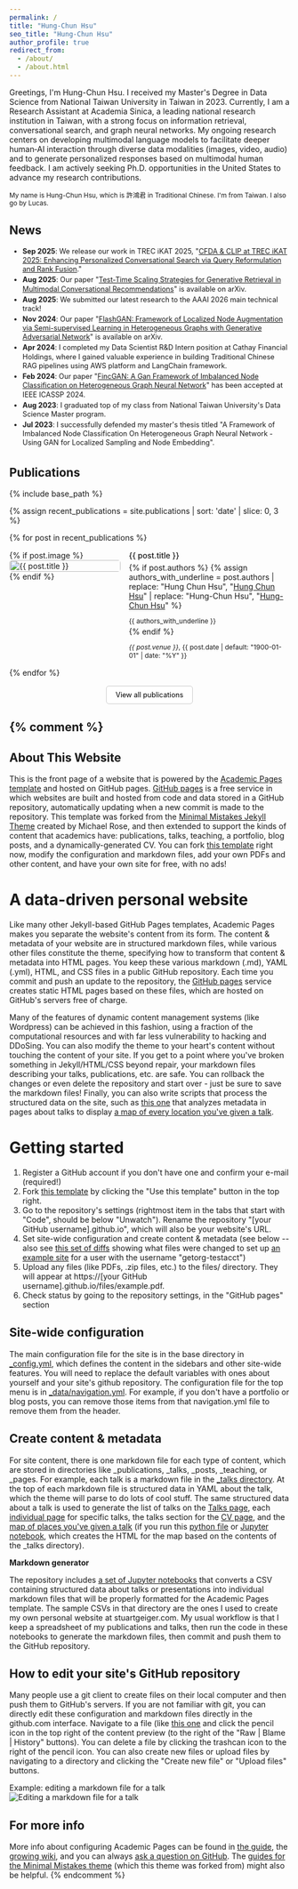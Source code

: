 ```yaml
---
permalink: /
title: "Hung-Chun Hsu"
seo_title: "Hung-Chun Hsu"
author_profile: true
redirect_from: 
  - /about/
  - /about.html
---
```


Greetings, I'm Hung-Chun Hsu. I received my Master's Degree in Data Science from National Taiwan University in Taiwan in 2023. Currently, I am a Research Assistant at Academia Sinica, a leading national research institution in Taiwan, with a strong focus on information retrieval, conversational search, and graph neural networks. My ongoing research centers on developing multimodal language models to facilitate deeper human‐AI interaction through diverse data modalities (images, video, audio) and to generate personalized responses based on multimodal human feedback. I am actively seeking Ph.D. opportunities in the United States to advance my research contributions.

<small>My name is Hung-Chun Hsu, which is 許鴻君 in Traditional Chinese. I'm from Taiwan. I also go by Lucas.</small>

## News

<style>
.news-section ul {
  margin-bottom: 0;
}
.news-section ul li {
  margin: 0;
  padding: 0 0 0.2em 0;
  line-height: 1.3;
  font-size: 0.9em;
}
</style>

<script>
document.addEventListener('DOMContentLoaded', function() {
  // Add target="_blank" to all links in the news section
  var newsLinks = document.querySelectorAll('.news-section a');
  newsLinks.forEach(function(link) {
    link.setAttribute('target', '_blank');
    link.setAttribute('rel', 'noopener noreferrer');
  });
});
</script>

<div class="news-section" markdown="1">

- **Sep 2025**: We release our work in TREC iKAT 2025, "[CFDA & CLIP at TREC iKAT 2025: Enhancing Personalized Conversational Search via Query Reformulation and Rank Fusion](https://arxiv.org/abs/2509.15588v1)."
- **Aug 2025**: Our paper "[Test-Time Scaling Strategies for Generative Retrieval in Multimodal Conversational Recommendations](https://www.arxiv.org/abs/2508.18132)" is available on arXiv.
- **Aug 2025**: We submitted our latest research to the AAAI 2026 main technical track!
- **Nov 2024**: Our paper "[FlashGAN: Framework of Localized Node Augmentation via Semi-supervised Learning in Heterogeneous Graphs with Generative Adversarial Network](https://arxiv.org/pdf/2312.06519)" is available on arXiv.
- **Apr 2024**: I completed my Data Scientist R&D Intern position at Cathay Financial Holdings, where I gained valuable experience in building Traditional Chinese RAG pipelines using AWS platform and LangChain framework.
- **Feb 2024**: Our paper "[FincGAN: A Gan Framework of Imbalanced Node Classification on Heterogeneous Graph Neural Network](https://ieeexplore.ieee.org/document/10448064)" has been accepted at IEEE ICASSP 2024.
- **Aug 2023**: I graduated top of my class from National Taiwan University's Data Science Master program.
- **Jul 2023**: I successfully defended my master's thesis titled "A Framework of Imbalanced Node Classification On Heterogeneous Graph Neural Network - Using GAN for Localized Sampling and Node Embedding".

</div>

## Publications

{% include base_path %}

{% assign recent_publications = site.publications | sort: 'date' | slice: 0, 3 %}

{% for post in recent_publications %}
<div style="display: flex; align-items: flex-start; gap: 15px; margin: 15px 0; flex-wrap: wrap;">
  <div style="flex: 0 0 200px; min-width: 150px;">
    {% if post.image %}
      <img src="/images/{{ post.image }}" alt="{{ post.title }}" style="width: 100%; height: auto; border-radius: 5px;">
    {% endif %}
  </div>
  <div style="flex: 1; min-width: 250px;">
    <p style="margin-top: 0; margin-bottom: 5px; font-weight: 550;">
      {{ post.title }}
    </p>
    {% if post.authors %}
      {% assign authors_with_underline = post.authors | replace: "Hung Chun Hsu", "<u>Hung Chun Hsu</u>" | replace: "Hung-Chun Hsu", "<u>Hung-Chun Hsu</u>" %}
      <p style="font-size: 0.85em; margin-bottom: 3px;">{{ authors_with_underline }}</p>
    {% endif %}
    <p style="font-size: 0.85em; margin-bottom: 0;"><i>{{ post.venue }}</i>, {{ post.date | default: "1900-01-01" | date: "%Y" }}</p>
  </div>
</div>
{% endfor %}

<div style="margin-top: 15px; text-align: center;">
  <a href="/publications/" style="font-size: 0.9em; padding: 8px 16px; background-color: white; color: black; border: 1px solid #ccc; border-radius: 5px; text-decoration: none; display: inline-block; transition: background-color 0.3s;">
    <i class="fas fa-external-link-alt"></i> View all publications
  </a>
</div>

{% comment %}
---

## About This Website

This is the front page of a website that is powered by the [Academic Pages template](https://github.com/academicpages/academicpages.github.io) and hosted on GitHub pages. [GitHub pages](https://pages.github.com) is a free service in which websites are built and hosted from code and data stored in a GitHub repository, automatically updating when a new commit is made to the repository. This template was forked from the [Minimal Mistakes Jekyll Theme](https://mmistakes.github.io/minimal-mistakes/) created by Michael Rose, and then extended to support the kinds of content that academics have: publications, talks, teaching, a portfolio, blog posts, and a dynamically-generated CV. You can fork [this template](https://github.com/academicpages/academicpages.github.io) right now, modify the configuration and markdown files, add your own PDFs and other content, and have your own site for free, with no ads!

A data-driven personal website
======
Like many other Jekyll-based GitHub Pages templates, Academic Pages makes you separate the website's content from its form. The content & metadata of your website are in structured markdown files, while various other files constitute the theme, specifying how to transform that content & metadata into HTML pages. You keep these various markdown (.md), YAML (.yml), HTML, and CSS files in a public GitHub repository. Each time you commit and push an update to the repository, the [GitHub pages](https://pages.github.com/) service creates static HTML pages based on these files, which are hosted on GitHub's servers free of charge.

Many of the features of dynamic content management systems (like Wordpress) can be achieved in this fashion, using a fraction of the computational resources and with far less vulnerability to hacking and DDoSing. You can also modify the theme to your heart's content without touching the content of your site. If you get to a point where you've broken something in Jekyll/HTML/CSS beyond repair, your markdown files describing your talks, publications, etc. are safe. You can rollback the changes or even delete the repository and start over - just be sure to save the markdown files! Finally, you can also write scripts that process the structured data on the site, such as [this one](https://github.com/academicpages/academicpages.github.io/blob/master/talkmap.ipynb) that analyzes metadata in pages about talks to display [a map of every location you've given a talk](https://academicpages.github.io/talkmap.html).

Getting started
======
1. Register a GitHub account if you don't have one and confirm your e-mail (required!)
1. Fork [this template](https://github.com/academicpages/academicpages.github.io) by clicking the "Use this template" button in the top right. 
1. Go to the repository's settings (rightmost item in the tabs that start with "Code", should be below "Unwatch"). Rename the repository "[your GitHub username].github.io", which will also be your website's URL.
1. Set site-wide configuration and create content & metadata (see below -- also see [this set of diffs](http://archive.is/3TPas) showing what files were changed to set up [an example site](https://getorg-testacct.github.io) for a user with the username "getorg-testacct")
1. Upload any files (like PDFs, .zip files, etc.) to the files/ directory. They will appear at https://[your GitHub username].github.io/files/example.pdf.  
1. Check status by going to the repository settings, in the "GitHub pages" section

Site-wide configuration
------
The main configuration file for the site is in the base directory in [_config.yml](https://github.com/academicpages/academicpages.github.io/blob/master/_config.yml), which defines the content in the sidebars and other site-wide features. You will need to replace the default variables with ones about yourself and your site's github repository. The configuration file for the top menu is in [_data/navigation.yml](https://github.com/academicpages/academicpages.github.io/blob/master/_data/navigation.yml). For example, if you don't have a portfolio or blog posts, you can remove those items from that navigation.yml file to remove them from the header. 

Create content & metadata
------
For site content, there is one markdown file for each type of content, which are stored in directories like _publications, _talks, _posts, _teaching, or _pages. For example, each talk is a markdown file in the [_talks directory](https://github.com/academicpages/academicpages.github.io/tree/master/_talks). At the top of each markdown file is structured data in YAML about the talk, which the theme will parse to do lots of cool stuff. The same structured data about a talk is used to generate the list of talks on the [Talks page](https://academicpages.github.io/talks), each [individual page](https://academicpages.github.io/talks/2012-03-01-talk-1) for specific talks, the talks section for the [CV page](https://academicpages.github.io/cv), and the [map of places you've given a talk](https://academicpages.github.io/talkmap.html) (if you run this [python file](https://github.com/academicpages/academicpages.github.io/blob/master/talkmap.py) or [Jupyter notebook](https://github.com/academicpages/academicpages.github.io/blob/master/talkmap.ipynb), which creates the HTML for the map based on the contents of the _talks directory).

**Markdown generator**

The repository includes [a set of Jupyter notebooks](https://github.com/academicpages/academicpages.github.io/tree/master/markdown_generator
) that converts a CSV containing structured data about talks or presentations into individual markdown files that will be properly formatted for the Academic Pages template. The sample CSVs in that directory are the ones I used to create my own personal website at stuartgeiger.com. My usual workflow is that I keep a spreadsheet of my publications and talks, then run the code in these notebooks to generate the markdown files, then commit and push them to the GitHub repository.

How to edit your site's GitHub repository
------
Many people use a git client to create files on their local computer and then push them to GitHub's servers. If you are not familiar with git, you can directly edit these configuration and markdown files directly in the github.com interface. Navigate to a file (like [this one](https://github.com/academicpages/academicpages.github.io/blob/master/_talks/2012-03-01-talk-1.md) and click the pencil icon in the top right of the content preview (to the right of the "Raw | Blame | History" buttons). You can delete a file by clicking the trashcan icon to the right of the pencil icon. You can also create new files or upload files by navigating to a directory and clicking the "Create new file" or "Upload files" buttons. 

Example: editing a markdown file for a talk
![Editing a markdown file for a talk](/images/editing-talk.png)

For more info
------
More info about configuring Academic Pages can be found in [the guide](https://academicpages.github.io/markdown/), the [growing wiki](https://github.com/academicpages/academicpages.github.io/wiki), and you can always [ask a question on GitHub](https://github.com/academicpages/academicpages.github.io/discussions). The [guides for the Minimal Mistakes theme](https://mmistakes.github.io/minimal-mistakes/docs/configuration/) (which this theme was forked from) might also be helpful.
{% endcomment %}
